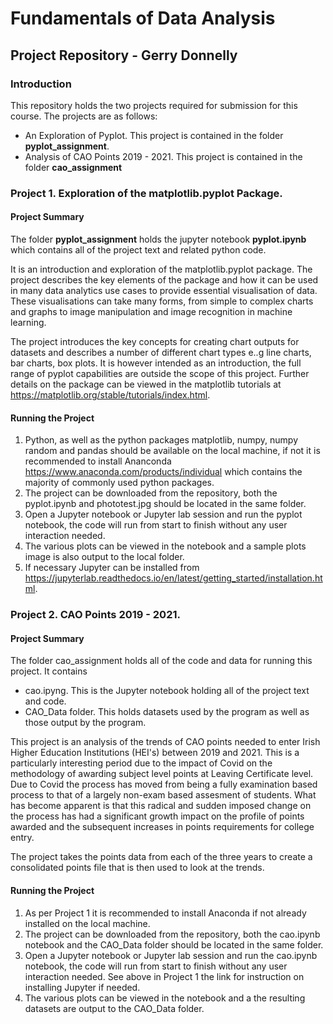 # Fundamentals of Data Analysis
## Project Repository - Gerry Donnelly

### Introduction
This repository holds the two projects required for submission for this course. The projects are as follows:
- An Exploration of Pyplot. This project is contained in the folder **pyplot_assignment**.
- Analysis of CAO Points 2019 - 2021. This project is contained in the folder **cao_assignment**

### Project 1. Exploration of the matplotlib.pyplot Package. 
#### Project Summary
The folder **pyplot_assignment** holds the jupyter notebook **pyplot.ipynb** which contains all of the project text and related python code. 

It is an introduction and exploration of the matplotlib.pyplot package. The project describes the key elements of the package and how it can be used in many data analytics use cases to provide essential visualisation of data. These visualisations can take many forms, from simple to complex charts and graphs to image manipulation and image recognition in machine learning. 

The project introduces the key concepts for creating chart outputs for datasets and describes a number of different chart types e..g line charts, bar charts, box plots. It is however intended as an introduction, the full range of pyplot capabilities are outside the scope of this project. Further details on the package can be viewed in the matplotlib tutorials at https://matplotlib.org/stable/tutorials/index.html.


#### Running the Project
1. Python, as well as the python packages matplotlib, numpy, numpy random and pandas should be available on the local machine, if not it is recommended to install Ananconda https://www.anaconda.com/products/individual which contains the majority of commonly used python packages. 
2. The project can be downloaded from the repository, both the pyplot.ipynb and phototest.jpg should be located in the same folder. 
3. Open a Jupyter notebook or Jupyter lab session and run the pyplot notebook, the code will run from start to finish without any user interaction needed. 
4. The various plots can be viewed in the notebook and a sample plots image is also output to the local folder. 
5. If necessary Jupyter can be installed from https://jupyterlab.readthedocs.io/en/latest/getting_started/installation.html. 

### Project 2. CAO Points 2019 - 2021. 
#### Project Summary
The folder cao_assignment holds all of the code and data for running this project. It contains
- cao.ipyng. This is the Jupyter notebook holding all of the project text and code. 
- CAO_Data folder. This holds datasets used by the program as well as those output by the program. 

This project is an analysis of the trends of CAO points needed to enter Irish Higher Education Institutions (HEI's) between 2019 and 2021. This is a particularly interesting period due to the impact of Covid on the methodology of awarding subject level points at Leaving Certificate level. Due to Covid the process has moved from being a fully examination based process to that of a largely non-exam based assesment of students. What has become apparent is that this radical and sudden imposed change on the process has had a significant growth impact on the profile of points awarded and the subsequent increases in points requirements for college entry. 

The project takes the points data from each of the three years to create a consolidated points file that is then used to look at the trends. 

#### Running the Project
1. As per Project 1 it is recommended to install Anaconda if not already installed on the local machine. 
2. The project can be downloaded from the repository, both the cao.ipynb notebook and the CAO_Data folder should be located in the same folder. 
3. Open a Jupyter notebook or Jupyter lab session and run the cao.ipynb notebook, the code will run from start to finish without any user interaction needed. See above in Project 1 the link for instruction on installing Jupyter if needed. 
4. The various plots can be viewed in the notebook and a the resulting datasets are output to the CAO_Data folder. 
